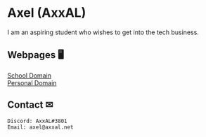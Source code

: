 # Axel (AxxAL)

I am an aspiring student who wishes to get into the tech business.

## Webpages 🖥
[School Domain](https://19axer.ssis.nu "My School's domain.")\
[Personal Domain](https://www.axxal.net "My Personal Domain")

## Contact ✉
```bash
Discord: AxxAL#3801
Email: axel@axxal.net
```

<!--
**AxxAL/AxxAL** is a ✨ _special_ ✨ repository because its `README.md` (this file) appears on your GitHub profile.

Here are some ideas to get you started:

- 🔭 I’m currently working on ...
- 🌱 I’m currently learning ...
- 👯 I’m looking to collaborate on ...
- 🤔 I’m looking for help with ...
- 💬 Ask me about ...
- 📫 How to reach me: ...
- 😄 Pronouns: ...
- ⚡ Fun fact: ...
-->
